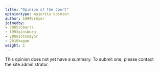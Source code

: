```yaml
---
title: "Opinion of the Court"
opiniontype: majority opinion
author: 1994breyer
joinedby:
- 2005roberts
- 1993ginsburg
- 2009sotomayor
- 2010kagan
weight: 1
---
```

This opinion does not yet have a summary. To submit one, please contact the site administrator.